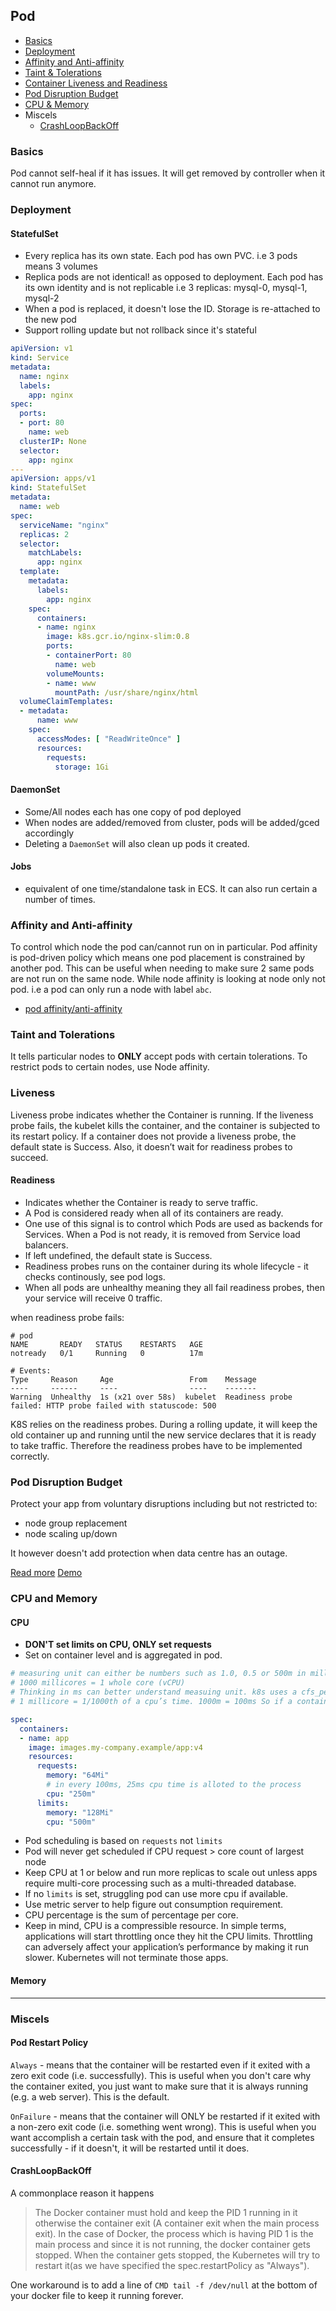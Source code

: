 ## Pod

- [Basics](#basics)
- [Deployment](#deployment)
- [Affinity and Anti-affinity](#affinity-and-anti-affinity)
- [Taint & Tolerations](#taint-and-tolerations)
- [Container Liveness and Readiness](#liveness)
- [Pod Disruption Budget](#pod-disruption-budget)
- [CPU & Memory](#cpu-and-memory)
- Miscels
  - [CrashLoopBackOff](#crash-loop-backoff)

### Basics

Pod cannot self-heal if it has issues. It will get removed by controller when it cannot run anymore.

### Deployment

#### StatefulSet

- Every replica has its own state. Each pod has own PVC. i.e 3 pods means 3 volumes
- Replica pods are not identical! as opposed to deployment. Each pod has its own identity and is not replicable i.e 3 replicas: mysql-0, mysql-1, mysql-2
- When a pod is replaced, it doesn't lose the ID. Storage is re-attached to the new pod
- Support rolling update but not rollback since it's stateful

```yml
apiVersion: v1
kind: Service
metadata:
  name: nginx
  labels:
    app: nginx
spec:
  ports:
  - port: 80
    name: web
  clusterIP: None
  selector:
    app: nginx
---
apiVersion: apps/v1
kind: StatefulSet
metadata:
  name: web
spec:
  serviceName: "nginx"
  replicas: 2
  selector:
    matchLabels:
      app: nginx
  template:
    metadata:
      labels:
        app: nginx
    spec:
      containers:
      - name: nginx
        image: k8s.gcr.io/nginx-slim:0.8
        ports:
        - containerPort: 80
          name: web
        volumeMounts:
        - name: www
          mountPath: /usr/share/nginx/html
  volumeClaimTemplates:
  - metadata:
      name: www
    spec:
      accessModes: [ "ReadWriteOnce" ]
      resources:
        requests:
          storage: 1Gi
```


#### DaemonSet

- Some/All nodes each has one copy of pod deployed
- When nodes are added/removed from cluster, pods will be added/gced accordingly
- Deleting a `DaemonSet` will also clean up pods it created.

#### Jobs

- equivalent of one time/standalone task in ECS. It can also run certain a number of times.

### Affinity and Anti-affinity

To control which node the pod can/cannot run on in particular. Pod affinity is pod-driven policy which means one pod placement is constrained by another pod. This can be useful when needing to make sure 2 same pods are not run on the same node. While node affinity is looking at node only not pod. i.e a pod can only run a node with label `abc`.

- [pod affinity/anti-affinity](http://bazingafeng.com/2019/03/31/k8s-affinity-topologykey/)

### Taint and Tolerations

It tells particular nodes to **ONLY** accept pods with certain tolerations. To restrict pods to certain nodes, use Node affinity.

### Liveness

Liveness probe indicates whether the Container is running. If the liveness probe fails, the kubelet kills the container, and the container is subjected to its restart policy. If a container does not provide a liveness probe, the default state is Success. Also, it doesn’t wait for readiness probes to succeed.

#### Readiness

- Indicates whether the Container is ready to serve traffic.
- A Pod is considered ready when all of its containers are ready.
- One use of this signal is to control which Pods are used as backends for Services. When a Pod is not ready, it is removed from Service load balancers.
- If left undefined, the default state is Success.
- Readiness probes runs on the container during its whole lifecycle - it checks continously, see pod logs.
- When all pods are unhealthy meaning they all fail readiness probes, then your service will receive 0 traffic.

when readiness probe fails:
```
# pod
NAME       READY   STATUS    RESTARTS   AGE
notready   0/1     Running   0          17m

# Events:
Type     Reason     Age                 From    Message
----     ------     ----                ----    -------
Warning  Unhealthy  1s (x21 over 58s)  kubelet  Readiness probe failed: HTTP probe failed with statuscode: 500
```

K8S relies on the readiness probes. During a rolling update, it will keep the old container up and running until the new service declares that it is ready to take traffic. Therefore the readiness probes have to be implemented correctly.

### Pod Disruption Budget

Protect your app from voluntary disruptions including but not restricted to:

- node group replacement
- node scaling up/down

It however doesn't add protection when data centre has an outage.

[Read more](https://innablr.com.au/blog/what-is-pod-disruption-budget-in-k8s-and-why-to-use-it/)
[Demo](https://www.youtube.com/watch?v=e2HjRrmXMDw)

### CPU and Memory

#### CPU

- **DON'T set limits on CPU, ONLY set requests**
- Set on container level and is aggregated in pod.
```yml
# measuring unit can either be numbers such as 1.0, 0.5 or 500m in millicores.
# 1000 millicores = 1 whole core (vCPU)
# Thinking in ms can better understand measuing unit. k8s uses a cfs_period_us of 100ms (period). In other words, each a CPU request of 1.0 (quota) in k8s represents 100ms of CPU time in 100ms.
# 1 millicore = 1/1000th of a cpu’s time. 1000m = 100ms So if a container's cpu request is set to 4.0 which is 4000 millicore = 400ms cpu time allowed per 100ms. The reason why we get 400ms in a 100ms time frame is each core is capable of doing 100ms of work in a 100ms period – 100ms x 4cores = 400ms.

spec:
  containers:
  - name: app
    image: images.my-company.example/app:v4
    resources:
      requests:
        memory: "64Mi"
        # in every 100ms, 25ms cpu time is alloted to the process
        cpu: "250m"
      limits:
        memory: "128Mi"
        cpu: "500m"
```
- Pod scheduling is based on `requests` not `limits`
- Pod will never get scheduled if CPU request > core count of largest node
- Keep CPU at 1 or below and run more replicas to scale out unless apps require multi-core processing such as a multi-threaded database.
- If no `limits` is set, struggling pod can use more cpu if available.
- Use metric server to help figure out consumption requirement.
- CPU percentage is the sum of percentage per core.
- Keep in mind, CPU is a compressible resource. In simple terms, applications will start throttling once they hit the CPU limits. Throttling can adversely affect your application’s performance by making it run slower. Kubernetes will not terminate those apps.

#### Memory

---

### Miscels

#### Pod Restart Policy

`Always` - means that the container will be restarted even if it exited with a zero exit code (i.e. successfully). This is useful when you don't care why the container exited, you just want to make sure that it is always running (e.g. a web server). This is the default.

`OnFailure` - means that the container will ONLY be restarted if it exited with a non-zero exit code (i.e. something went wrong). This is useful when you want accomplish a certain task with the pod, and ensure that it completes successfully - if it doesn't, it will be restarted until it does.

#### CrashLoopBackOff

A commonplace reason it happens

> The Docker container must hold and keep the PID 1 running in it otherwise the container exit (A container exit when the main process exit). In the case of Docker, the process which is having PID 1 is the main process and since it is not running, the docker container gets stopped. When the container gets stopped, the Kubernetes will try to restart it(as we have specified the spec.restartPolicy as "Always").

One workaround is to add a line of `CMD tail -f /dev/null` at the bottom of your docker file to keep it running forever.
